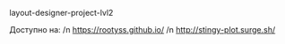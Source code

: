 layout-designer-project-lvl2

Доступно на: /n
https://rootyss.github.io/ /n
http://stingy-plot.surge.sh/
